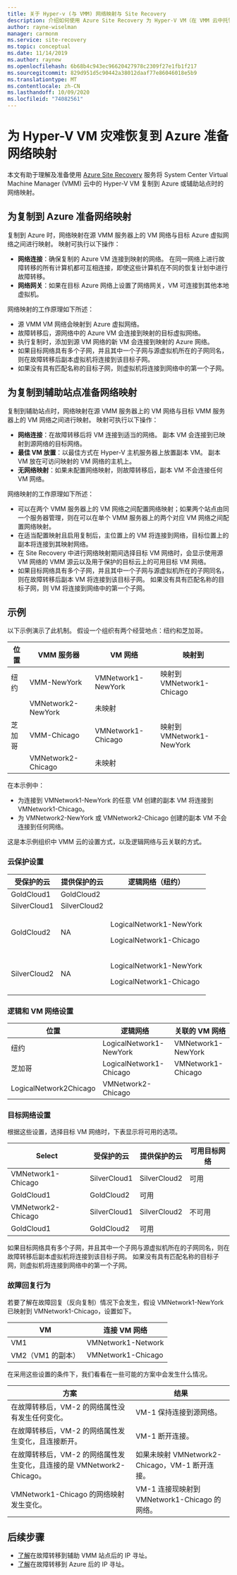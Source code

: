 ```yaml
---
title: 关于 Hyper-v (与 VMM) 网络映射与 Site Recovery
description: 介绍如何使用 Azure Site Recovery 为 Hyper-V VM（在 VMM 云中托管）到 Azure 的灾难恢复设置网络映射。
author: rayne-wiselman
manager: carmonm
ms.service: site-recovery
ms.topic: conceptual
ms.date: 11/14/2019
ms.author: raynew
ms.openlocfilehash: 6b68b4c943ec96620427978c2309f27e1fb1f217
ms.sourcegitcommit: 829d951d5c90442a38012daaf77e86046018e5b9
ms.translationtype: MT
ms.contentlocale: zh-CN
ms.lasthandoff: 10/09/2020
ms.locfileid: "74082561"
---
```

# <a name="prepare-network-mapping-for-hyper-v-vm-disaster-recovery-to-azure"></a>为 Hyper-V VM 灾难恢复到 Azure 准备网络映射


本文有助于理解及准备使用 [Azure Site Recovery](site-recovery-overview.md) 服务将 System Center Virtual Machine Manager (VMM) 云中的 Hyper-V VM 复制到 Azure 或辅助站点时的网络映射。


## <a name="prepare-network-mapping-for-replication-to-azure"></a>为复制到 Azure 准备网络映射

复制到 Azure 时，网络映射在源 VMM 服务器上的 VM 网络与目标 Azure 虚拟网络之间进行映射。 映射可执行以下操作：
-  **网络连接**：确保复制的 Azure VM 连接到映射的网络。 在同一网络上进行故障转移的所有计算机都可互相连接，即使这些计算机在不同的恢复计划中进行故障转移。
- **网络网关**：如果在目标 Azure 网络上设置了网络网关，VM 可连接到其他本地虚拟机。

网络映射的工作原理如下所述：

- 源 VMM VM 网络会映射到 Azure 虚拟网络。
- 故障转移后，源网络中的 Azure VM 会连接到映射的目标虚拟网络。
- 执行复制时，添加到源 VM 网络的新 VM 会连接到映射的 Azure 网络。
- 如果目标网络具有多个子网，并且其中一个子网与源虚拟机所在的子网同名，则在故障转移后副本虚拟机将连接到该目标子网。
- 如果没有具有匹配名称的目标子网，则虚拟机将连接到网络中的第一个子网。

## <a name="prepare-network-mapping-for-replication-to-a-secondary-site"></a>为复制到辅助站点准备网络映射

复制到辅助站点时，网络映射在源 VMM 服务器上的 VM 网络与目标 VMM 服务器上的 VM 网络之间进行映射。 映射可执行以下操作：

- **网络连接**：在故障转移后将 VM 连接到适当的网络。 副本 VM 会连接到已映射到源网络的目标网络。
- **最佳 VM 放置**：以最佳方式在 Hyper-V 主机服务器上放置副本 VM。 副本 VM 放在可访问映射的 VM 网络的主机上。
- **无网络映射**：如果未配置网络映射，则故障转移后，副本 VM 不会连接任何 VM 网络。

网络映射的工作原理如下所述：

- 可以在两个 VMM 服务器上的 VM 网络之间配置网络映射；如果两个站点由同一个服务器管理，则在可以在单个 VMM 服务器上的两个对应 VM 网络之间配置网络映射。
- 在适当配置映射且启用复制后，主位置上的 VM 将连接到网络，目标位置上的副本将连接到其映射网络。
- 在 Site Recovery 中进行网络映射期间选择目标 VM 网络时，会显示使用源 VM 网络的 VMM 源云以及用于保护的目标云上的可用目标 VM 网络。
- 如果目标网络具有多个子网，并且其中一个子网与源虚拟机所在的子网同名，则在故障转移后副本 VM 将连接到该目标子网。 如果没有具有匹配名称的目标子网，则 VM 将连接到网络中的第一个子网。

## <a name="example"></a>示例

以下示例演示了此机制。 假设一个组织有两个经营地点：纽约和芝加哥。

**位置** | **VMM 服务器** | **VM 网络** | **映射到**
---|---|---|---
纽约 | VMM-NewYork| VMNetwork1-NewYork | 映射到 VMNetwork1-Chicago
 |  | VMNetwork2-NewYork | 未映射
芝加哥 | VMM-Chicago| VMNetwork1-Chicago | 映射到 VMNetwork1-NewYork
 | | VMNetwork2-Chicago | 未映射

在本示例中：

- 为连接到 VMNetwork1-NewYork 的任意 VM 创建的副本 VM 将连接到 VMNetwork1-Chicago。
- 为 VMNetwork2-NewYork 或 VMNetwork2-Chicago 创建的副本 VM 不会连接到任何网络。

这是本示例组织中 VMM 云的设置方式，以及逻辑网络与云关联的方式。

### <a name="cloud-protection-settings"></a>云保护设置

**受保护的云** | **提供保护的云** | **逻辑网络（纽约）**  
---|---|---
GoldCloud1 | GoldCloud2 |
SilverCloud1| SilverCloud2 |
GoldCloud2 | <p>NA</p><p></p> | <p>LogicalNetwork1-NewYork</p><p>LogicalNetwork1-Chicago</p>
SilverCloud2 | <p>NA</p><p></p> | <p>LogicalNetwork1-NewYork</p><p>LogicalNetwork1-Chicago</p>

### <a name="logical-and-vm-network-settings"></a>逻辑和 VM 网络设置

**位置** | **逻辑网络** | **关联的 VM 网络**
---|---|---
纽约 | LogicalNetwork1-NewYork | VMNetwork1-NewYork
芝加哥 | LogicalNetwork1-Chicago | VMNetwork1-Chicago
 | LogicalNetwork2Chicago | VMNetwork2-Chicago

### <a name="target-network-settings"></a>目标网络设置

根据这些设置，选择目标 VM 网络时，下表显示将可用的选项。

**Select** | **受保护的云** | **提供保护的云** | **可用目标网络**
---|---|---|---
VMNetwork1-Chicago | SilverCloud1 | SilverCloud2 | 可用
 | GoldCloud1 | GoldCloud2 | 可用
VMNetwork2-Chicago | SilverCloud1 | SilverCloud2 | 不可用
 | GoldCloud1 | GoldCloud2 | 可用


如果目标网络具有多个子网，并且其中一个子网与源虚拟机所在的子网同名，则在故障转移后副本虚拟机将连接到该目标子网。 如果没有具有匹配名称的目标子网，则虚拟机将连接到网络中的第一个子网。


### <a name="failback-behavior"></a>故障回复行为

若要了解在故障回复（反向复制）情况下会发生，假设 VMNetwork1-NewYork 已映射到 VMNetwork1-Chicago，设置如下。


**VM** | **连接 VM 网络**
---|---
VM1 | VMNetwork1-Network
VM2（VM1 的副本） | VMNetwork1-Chicago

在采用这些设置的条件下，我们看看在一些可能的方案中会发生什么情况。

**方案** | **结果**
---|---
在故障转移后，VM-2 的网络属性没有发生任何变化。 | VM-1 保持连接到源网络。
在故障转移后，VM-2 的网络属性发生变化，且连接断开。 | VM-1 断开连接。
在故障转移后，VM-2 的网络属性发生变化，且连接的是 VMNetwork2-Chicago。 | 如果未映射 VMNetwork2-Chicago，VM-1 断开连接。
VMNetwork1-Chicago 的网络映射发生变化。 | VM-1 连接现映射到 VMNetwork1-Chicago 的网络。



## <a name="next-steps"></a>后续步骤

- [了解](hyper-v-vmm-networking.md)在故障转移到辅助 VMM 站点后的 IP 寻址。
- [了解](concepts-on-premises-to-azure-networking.md)在故障转移到 Azure 后的 IP 寻址。
